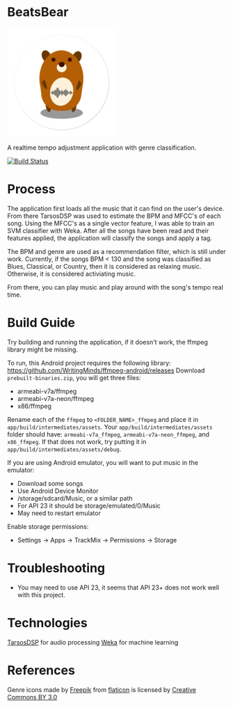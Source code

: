 # BeatsBear

<img src="beatsbear.png" alt="beatsbear" width="250" height="250">

A realtime tempo adjustment application with genre classification.

[![Build Status](https://travis-ci.org/musicretrieval/BeatsBear.svg?branch=master)](https://travis-ci.org/musicretrieval/BeatsBear)

# Process
The application first loads all the music that it can find on the user's device. From there TarsosDSP was used to estimate the BPM and MFCC's of each song. Using the MFCC's as a single vector feature, I was able to train an SVM classifier with Weka. After all the songs have been read and their features applied, the application will classify the songs and apply a tag. 

The BPM and genre are used as a recommendation filter, which is still under work. Currently, if the songs BPM < 130 and the song was classified as Blues, Classical, or Country, then it is considered as relaxing music. Otherwise, it is considered activiating music. 

From there, you can play music and play around with the song's tempo real time.

# Build Guide

Try building and running the application, if it doesn't work, the ffmpeg library might be missing.

To run, this Android project requires the following library:
https://github.com/WritingMinds/ffmpeg-android/releases
Download `prebuilt-binaries.zip`, you will get three files:
- armeabi-v7a/ffmpeg
- armeabi-v7a-neon/ffmpeg
- x86/ffmpeg

Rename each of the `ffmpeg` to `<FOLDER_NAME>_ffmpeg` and place it in `app/build/intermediates/assets`. Your `app/build/intermediates/assets` folder should have: `armeabi-v7a_ffmpeg`, `armeabi-v7a-neon_ffmpeg`, and `x86_ffmpeg`. If that does not work, try putting it in `app/build/intermediates/assets/debug`.

If you are using Android emulator, you will want to put music in the emulator:
- Download some songs
- Use Android Device Monitor
- /storage/sdcard/Music, or a similar path
- For API 23 it should be storage/emulated/0/Music
- May need to restart emulator

Enable storage permissions: 
- Settings -> Apps -> TrackMix -> Permissions -> Storage

# Troubleshooting

- You may need to use API 23, it seems that API 23+ does not work well with this project.

# Technologies
[TarsosDSP](https://github.com/JorenSix/TarsosDSP) for audio processing
[Weka](http://www.cs.waikato.ac.nz/ml/weka/) for machine learning

# References
Genre icons made by [Freepik](http://www.freepik.com) from [flaticon](http://www.flaticon.com) is licensed by [Creative Commons BY 3.0](http://creativecommons.org/licenses/by/3.0/)
